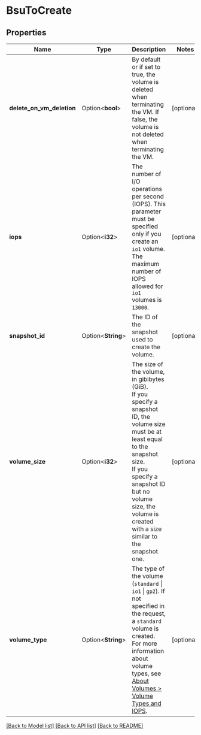 # BsuToCreate

## Properties

Name | Type | Description | Notes
------------ | ------------- | ------------- | -------------
**delete_on_vm_deletion** | Option<**bool**> | By default or if set to true, the volume is deleted when terminating the VM. If false, the volume is not deleted when terminating the VM. | [optional]
**iops** | Option<**i32**> | The number of I/O operations per second (IOPS). This parameter must be specified only if you create an `io1` volume. The maximum number of IOPS allowed for `io1` volumes is `13000`. | [optional]
**snapshot_id** | Option<**String**> | The ID of the snapshot used to create the volume. | [optional]
**volume_size** | Option<**i32**> | The size of the volume, in gibibytes (GiB).<br /> If you specify a snapshot ID, the volume size must be at least equal to the snapshot size.<br /> If you specify a snapshot ID but no volume size, the volume is created with a size similar to the snapshot one. | [optional]
**volume_type** | Option<**String**> | The type of the volume (`standard` \\| `io1` \\| `gp2`). If not specified in the request, a `standard` volume is created.<br /> For more information about volume types, see [About Volumes > Volume Types and IOPS](https://docs.outscale.com/en/userguide/About-Volumes.html#_volume_types_and_iops). | [optional]

[[Back to Model list]](../README.md#documentation-for-models) [[Back to API list]](../README.md#documentation-for-api-endpoints) [[Back to README]](../README.md)



